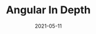 ---
title: Angular In Depth
date: 2021-05-11
aubot: Angular Taiwan
portrait: ""
describe: ""
type: "about"
layout: "about"
author: 
---